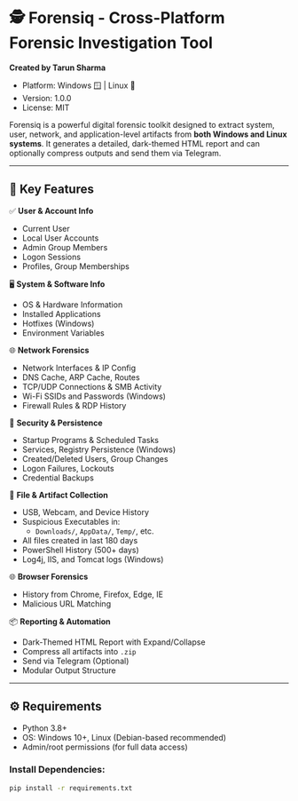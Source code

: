# 🕵️ Forensiq - Cross-Platform Forensic Investigation Tool

**Created by Tarun Sharma**
- Platform: Windows 🪟 | Linux 🐧
- Version: 1.0.0
- License: MIT

Forensiq is a powerful digital forensic toolkit designed to extract system, user, network, and application-level artifacts from **both Windows and Linux systems**. It generates a detailed, dark-themed HTML report and can optionally compress outputs and send them via Telegram.

---

## 🧩 Key Features

✅ **User & Account Info**
- Current User
- Local User Accounts
- Admin Group Members
- Logon Sessions
- Profiles, Group Memberships

🖥️ **System & Software Info**
- OS & Hardware Information
- Installed Applications
- Hotfixes (Windows)
- Environment Variables

🌐 **Network Forensics**
- Network Interfaces & IP Config
- DNS Cache, ARP Cache, Routes
- TCP/UDP Connections & SMB Activity
- Wi-Fi SSIDs and Passwords (Windows)
- Firewall Rules & RDP History

🔐 **Security & Persistence**
- Startup Programs & Scheduled Tasks
- Services, Registry Persistence (Windows)
- Created/Deleted Users, Group Changes
- Logon Failures, Lockouts
- Credential Backups

📂 **File & Artifact Collection**
- USB, Webcam, and Device History
- Suspicious Executables in:
  - `Downloads/`, `AppData/`, `Temp/`, etc.
- All files created in last 180 days
- PowerShell History (500+ days)
- Log4j, IIS, and Tomcat logs (Windows)

🌐 **Browser Forensics**
- History from Chrome, Firefox, Edge, IE
- Malicious URL Matching

📦 **Reporting & Automation**
- Dark-Themed HTML Report with Expand/Collapse
- Compress all artifacts into `.zip`
- Send via Telegram (Optional)
- Modular Output Structure

---

## ⚙️ Requirements

- Python 3.8+
- OS: Windows 10+, Linux (Debian-based recommended)
- Admin/root permissions (for full data access)

### Install Dependencies:
```bash
pip install -r requirements.txt
